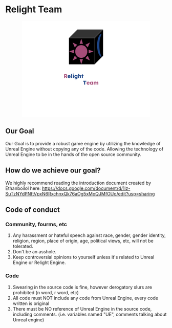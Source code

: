 # Relight Team

<p align="center">
  <img src="../RT_LOGO.png" width="400" alt="Relight Team Logo">
</p>


## Our Goal

Our Goal is to provide a robust game engine by utilizing the knowledge of Unreal Engine without copying any of the code. Allowing the technology of Unreal Engine to be in the hands of the open source community.

## How do we achieve our goal?

We highly recommend reading the introduction document created by Ethanboilol here: https://docs.google.com/document/d/1lz-SuTzNYdPNftVpxN6RxchnxQk76aOg5xMoQJMfOUo/edit?usp=sharing

## Code of conduct

### Community, fourms, etc

1. Any harassment or hateful speech against race, gender, gender identity, religion, region, place of origin, age, political views, etc, will not be tolerated.
2. Don't be an asshole.
3. Keep controversial opinions to yourself unless it's related to Unreal Engine or Relight Engine.

### Code

1. Swearing in the source code is fine, however derogatory slurs are prohibited (n word, r word, etc)
2. All code must NOT include any code from Unreal Engine, every code written is original
3. There must be NO reference of Unreal Engine in the source code, including comments. (i.e. variables named "UE", comments talking about Unreal engine)
